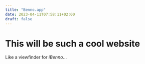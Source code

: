 ```yaml
---
title: "Benno.app"
date: 2023-04-11T07:58:11+02:00
draft: false
---
```


# This will be such a cool website
Like a viewfinder for *iBenno*...
